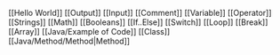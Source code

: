 [[Hello World]]
[[Output]]
[[Input]]
[[Comment]]
[[Variable]]
[[Operator]]
[[Strings]]
[[Math]]
[[Booleans]]
[[If..Else]]
[[Switch]]
[[Loop]]
[[Break]]
[[Array]]
[[Java/Example of Code]]
[[Class]]
[[Java/Method/Method|Method]]
